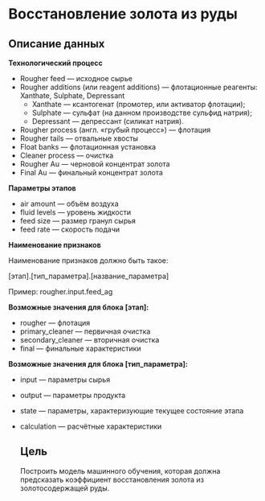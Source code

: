 # Восстановление золота из руды

## Описание данных

**Технологический процесс**

- Rougher feed — исходное сырье
- Rougher additions (или reagent additions) — флотационные реагенты: Xanthate, Sulphate, Depressant
    * Xanthate — ксантогенат (промотер, или активатор флотации);
    - Sulphate — сульфат (на данном производстве сульфид натрия);
    - Depressant — депрессант (силикат натрия).
- Rougher process (англ. «грубый процесс») — флотация
- Rougher tails — отвальные хвосты
- Float banks — флотационная установка
- Cleaner process — очистка
- Rougher Au — черновой концентрат золота
- Final Au — финальный концентрат золота

**Параметры этапов**

- air amount — объём воздуха
- fluid levels — уровень жидкости
- feed size — размер гранул сырья
- feed rate — скорость подачи

**Наименование признаков**

Наименование признаков должно быть такое:

[этап].[тип_параметра].[название_параметра]

Пример: rougher.input.feed_ag

**Возможные значения для блока [этап]:**

- rougher — флотация
- primary_cleaner — первичная очистка
- secondary_cleaner — вторичная очистка
- final — финальные характеристики

**Возможные значения для блока [тип_параметра]:**

- input — параметры сырья
- output — параметры продукта
- state — параметры, характеризующие текущее состояние этапа
- calculation — расчётные характеристики

  ## Цель
  Построить модель машинного обучения, которая должна предсказать коэффициент восстановления золота из золотосодержащей руды.
